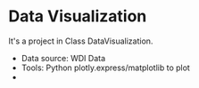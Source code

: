 # Data Visualization
It's a project in Class DataVisualization.

- Data source: WDI Data
- Tools: Python plotly.express/matplotlib to plot
- 
